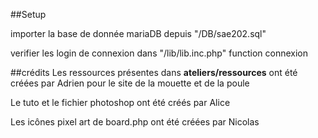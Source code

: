 ##Setup

importer la base de donnée mariaDB depuis "/DB/sae202.sql"

verifier les login de connexion dans "/lib/lib.inc.php" function connexion

##crédits
Les ressources présentes dans **ateliers/ressources**
ont été créées par Adrien pour le site de la mouette et de la poule

Le tuto et le fichier photoshop ont été créés par Alice

Les icônes pixel art de board.php ont été créées par Nicolas